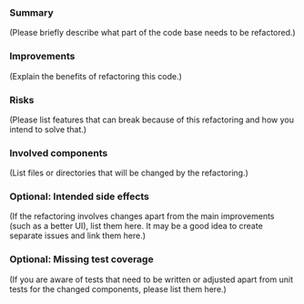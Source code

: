 ### Summary

(Please briefly describe what part of the code base needs to be refactored.)


### Improvements

(Explain the benefits of refactoring this code.)


### Risks

(Please list features that can break because of this refactoring and how you intend to solve that.)


### Involved components

(List files or directories that will be changed by the refactoring.)


### Optional: Intended side effects

(If the refactoring involves changes apart from the main improvements (such as a better UI), list them here.
It may be a good idea to create separate issues and link them here.)


### Optional: Missing test coverage

(If you are aware of tests that need to be written or adjusted apart from unit tests for the changed components,
please list them here.)